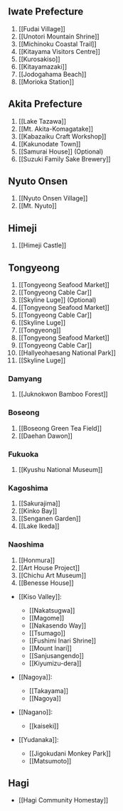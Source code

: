 ## Iwate Prefecture
1. [[Fudai Village]]
2. [[Unotori Mountain Shrine]]
3. [[Michinoku Coastal Trail]]
4. [[Kitayama Visitors Centre]]
5. [[Kurosakiso]]
6. [[Kitayamazaki]]
7. [[Jodogahama Beach]]
8. [[Morioka Station]]

## Akita Prefecture
1. [[Lake Tazawa]]
2. [[Mt. Akita-Komagatake]]
3. [[Kabazaiku Craft Workshop]]
4. [[Kakunodate Town]]
5. [[Samurai House]] (Optional)
6. [[Suzuki Family Sake Brewery]]

## Nyuto Onsen
1. [[Nyuto Onsen Village]]
2. [[Mt. Nyuto]]

## Himeji
1. [[Himeji Castle]]

## Tongyeong
1. [[Tongyeong Seafood Market]]
2. [[Tongyeong Cable Car]]
3. [[Skyline Luge]] (Optional)
1. [[Tongyeong Seafood Market]]
2. [[Tongyeong Cable Car]]
3. [[Skyline Luge]]
1. [[Tongyeong]]
2. [[Tongyeong Seafood Market]]
3. [[Tongyeong Cable Car]]
4. [[Hallyeohaesang National Park]]
5. [[Skyline Luge]]


### Damyang
1. [[Juknokwon Bamboo Forest]]

### Boseong
1. [[Boseong Green Tea Field]]
2. [[Daehan Dawon]]

### Fukuoka
1. [[Kyushu National Museum]]

### Kagoshima
1. [[Sakurajima]]
2. [[Kinko Bay]]
3. [[Senganen Garden]]
4. [[Lake Ikeda]]

### Naoshima
1. [[Honmura]]
2. [[Art House Project]]
3. [[Chichu Art Museum]]
4. [[Benesse House]]

- [[Kiso Valley]]:
  - [[Nakatsugwa]]
  - [[Magome]]
  - [[Nakasendo Way]]
  - [[Tsumago]]
  - [[Fushimi Inari Shrine]]
  - [[Mount Inari]]
  - [[Sanjusangendo]]
  - [[Kiyumizu-dera]]

- [[Nagoya]]:
  - [[Takayama]]
  - [[Nagoya]]

- [[Nagano]]:
  - [[kaiseki]]

- [[Yudanaka]]:
  - [[Jigokudani Monkey Park]]
  - [[Matsumoto]]

## Hagi
- [[Hagi Community Homestay]]
